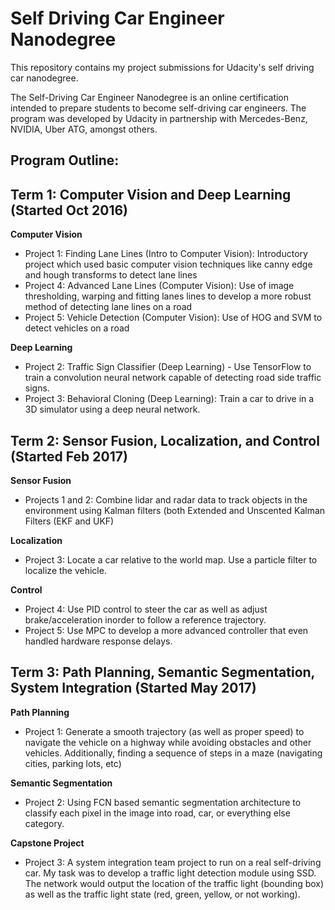 # Self Driving Car Engineer Nanodegree
This repository contains my project submissions for Udacity's self driving car nanodegree. 

The Self-Driving Car Engineer Nanodegree is an online certification intended to prepare students to become self-driving car engineers. The program was developed by Udacity in partnership with Mercedes-Benz, NVIDIA, Uber ATG, amongst others.

## Program Outline:


## Term 1: Computer Vision and Deep Learning (Started Oct 2016)
**Computer Vision**
* Project 1: Finding Lane Lines (Intro to Computer Vision): Introductory project which used basic computer vision techniques like canny edge and hough transforms to detect lane lines
* Project 4: Advanced Lane Lines (Computer Vision): Use of image thresholding, warping and fitting lanes lines to develop a more robust method of detecting lane lines on a road
* Project 5: Vehicle Detection (Computer Vision): Use of HOG and SVM to detect vehicles on a road

**Deep Learning**
* Project 2: Traffic Sign Classifier (Deep Learning) - Use TensorFlow to train a convolution neural network capable of detecting road side traffic signs.
* Project 3: Behavioral Cloning (Deep Learning): Train a car to drive in a 3D simulator using a deep neural network. 


## Term 2: Sensor Fusion, Localization, and Control (Started Feb 2017)
**Sensor Fusion**
* Projects 1 and 2: Combine lidar and radar data to track objects in the environment using Kalman filters (both Extended and Unscented Kalman Filters (EKF and UKF)

**Localization**
* Project 3: Locate a car relative to the world map. Use a particle filter to localize the vehicle.

**Control**
* Project 4: Use PID control to steer the car as well as adjust brake/acceleration inorder to follow a reference trajectory.
* Project 5: Use MPC to develop a more advanced controller that even handled hardware response delays.


## Term 3: Path Planning, Semantic Segmentation, System Integration (Started May 2017)
**Path Planning**
* Project 1: Generate a smooth trajectory (as well as proper speed) to navigate the vehicle on a highway while avoiding obstacles and other vehicles. Additionally, finding a sequence of steps in a maze (navigating cities, parking lots, etc)

**Semantic Segmentation**
* Project 2: Using FCN based semantic segmentation architecture to classify each pixel in the image into road, car, or everything else category.

**Capstone Project**
* Project 3: A system integration team project to run on a real self-driving car. My task was to develop a traffic light detection module using SSD. The network would output the location of the traffic light (bounding box) as well as the traffic light state (red, green, yellow, or not working).
